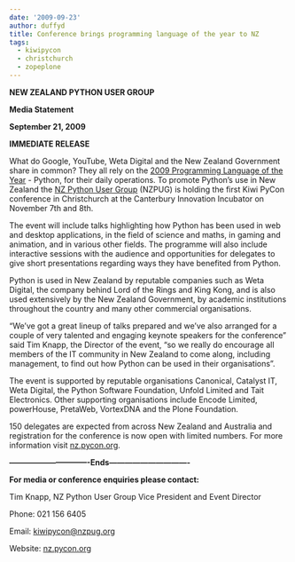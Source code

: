 ```yaml
---
date: '2009-09-23'
author: duffyd
title: Conference brings programming language of the year to NZ
tags:
  - kiwipycon
  - christchurch
  - zopeplone
---
```


**NEW ZEALAND PYTHON USER GROUP**

**Media Statement**

**September 21, 2009**

**IMMEDIATE RELEASE**

What do Google, YouTube, Weta Digital and the New Zealand Government share in common? They all rely on the [2009 Programming Language of the Year](https://href.li/?http://www.linuxjournal.com/article/10451) - Python, for their daily operations. To promote Python’s use in New Zealand the [NZ Python User Group](https://href.li/?http://nzpug.org) (NZPUG) is holding the first Kiwi PyCon conference in Christchurch at the Canterbury Innovation Incubator on November 7th and 8th.

The event will include talks highlighting how Python has been used in web and desktop applications, in the field of science and maths, in
gaming and animation, and in various other fields. The programme will also include interactive sessions with the audience and opportunities for delegates to give short presentations regarding ways they have benefited from Python.

Python is used in New Zealand by reputable companies such as Weta Digital, the company behind Lord of the Rings and King Kong, and is also used extensively by the New Zealand Government, by academic institutions throughout the country and many other commercial organisations.

“We’ve got a great lineup of talks prepared and we’ve also arranged for a couple of very talented and engaging keynote speakers for the conference” said Tim Knapp, the Director of the event, “so we really do encourage all members of the IT community in New Zealand to come along, including management, to find out how Python can be used in their organisations”.

The event is supported by reputable organisations Canonical, Catalyst IT, Weta Digital, the Python Software Foundation, Unfold Limited and Tait Electronics. Other supporting organisations include Encode Limited, powerHouse, PretaWeb, VortexDNA and the Plone Foundation.

150 delegates are expected from across New Zealand and Australia and registration for the conference is now open with limited numbers. For more information visit [nz.pycon.org](https://href.li/?http://nz.pycon.org).

**——————————-Ends——————————-**

**For media or conference enquiries please contact:**

Tim Knapp, NZ Python User Group Vice President and Event Director

Phone: 021 156 6405

Email: [kiwipycon@nzpug.org](https://href.li/?mailto:kiwipycon@nzpug.org)

Website: [nz.pycon.org](https://href.li/?http://nz.pycon.org/)
